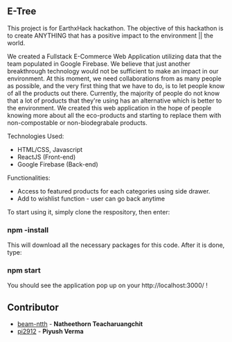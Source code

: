 ## E-Tree
This project is for EarthxHack hackathon. The objective of this hackathon is to create ANYTHING that has a positive impact to the environment || the world.

We created a Fullstack E-Commerce Web Application utilizing data that the team populated in Google Firebase. We believe that just another breakthrough technology would not be sufficient to make an impact in our environment. At this moment, we need collaborations from as many people as possible, and the very first thing that we have to do, is to let people know of all the products out there. Currently, the majority of people do not know that a lot of products that they're using has an alternative which is better to the environment. We created this web application in the hope of people knowing more about all the eco-products and starting to replace them with non-compostable or non-biodegrabale products.

Technologies Used:
* HTML/CSS, Javascript
* ReactJS (Front-end)
* Google Firebase (Back-end)

Functionalities:
* Access to featured products for each categories using side drawer.
* Add to wishlist function - user can go back anytime

To start using it, simply clone the respository, then enter:
### npm -install

This will download all the necessary packages for this code. After it is done, type:
### npm start

You should see the application pop up on your http://localhost:3000/ !

## Contributor
* [beam-ntth](https://github.com/beam-ntth) - **Natheethorn Teacharuangchit**
* [pi2912](https://github.com/pi2912) - **Piyush Verma**
